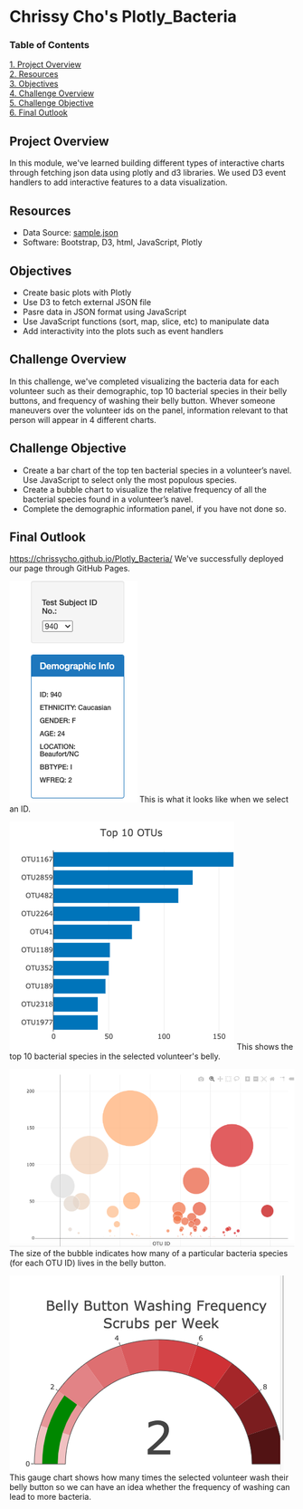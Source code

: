 # Chrissy Cho's Plotly_Bacteria
### Table of Contents
[ 1. Project Overview ](#desc)<br /> 
[ 2. Resources ](#resc)<br /> 
[ 3. Objectives ](#obj)<br /> 
[ 4. Challenge Overview ](#chal)<br /> 
[ 5. Challenge Objective ](#chalsum)<br /> 
[ 6. Final Outlook ](#find)<br />


<a name="desc"></a>
## Project Overview
In this module, we've learned building different types of interactive charts through fetching json data using plotly and d3 libraries. We used D3 event handlers to add interactive features to a data visualization. 

<a name="resc"></a>
## Resources
- Data Source: [sample.json](https://github.com/chrissycho/Plotly_Bacteria/blob/master/challenge/samples.json)
- Software: Bootstrap, D3, html, JavaScript, Plotly

<a name="obj"></a>
## Objectives
- Create basic plots with Plotly
- Use D3 to fetch external JSON file 
- Pasre data in JSON format using JavaScript
- Use JavaScript functions (sort, map, slice, etc) to manipulate data
- Add interactivity into the plots such as event handlers 

<a name="chal"></a>
## Challenge Overview
In this challenge, we've completed visualizing the bacteria data for each volunteer such as their demographic, top 10 bacterial species in their belly buttons, and frequency of washing their belly button. Whever someone maneuvers over the volunteer ids on the panel, information relevant to that person will appear in 4 different charts. 

<a name="chalsum"></a>
## Challenge Objective
- Create a bar chart of the top ten bacterial species in a volunteer’s navel. Use JavaScript to select only the most populous species.
- Create a bubble chart to visualize the relative frequency of all the bacterial species found in a volunteer’s navel.
- Complete the demographic information panel, if you have not done so. 

<a name="find"></a>
## Final Outlook
https://chrissycho.github.io/Plotly_Bacteria/ 
We've successfully deployed our page through GitHub Pages. 

![](pics/panel.png)
This is what it looks like when we select an ID.

![](pics/bar.png)
This shows the top 10 bacterial species in the selected volunteer's belly.

![](pics/Bubble.png)
The size of the bubble indicates how many of a particular bacteria species (for each OTU ID) lives in the belly button. 

![](pics/gauge.png)
This gauge chart shows how many times the selected volunteer wash their belly button so we can have an idea whether the frequency of washing can lead to more bacteria. 